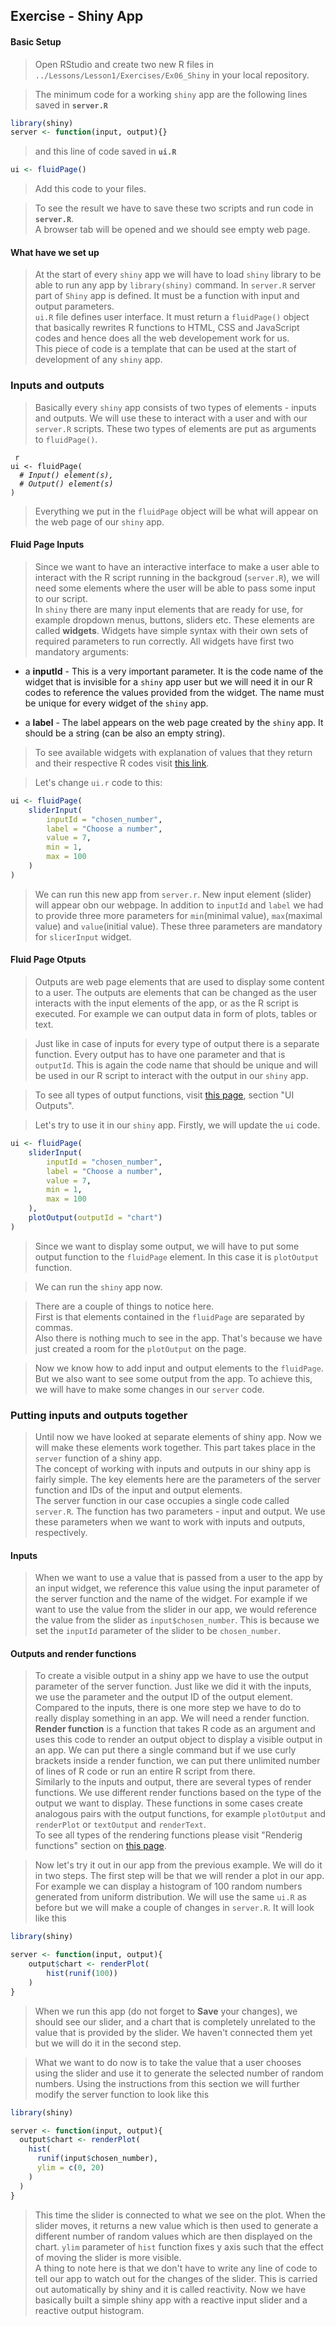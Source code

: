 ## Exercise - Shiny App  

#### Basic Setup
> Open RStudio and create two new R files in `../Lessons/Lesson1/Exercises/Ex06_Shiny` in your local repository.  

> The minimum code for a working `shiny` app are the following lines saved in **`server.R`**
``` r
library(shiny)
server <- function(input, output){}
```
> and this line of code saved in **`ui.R`**
``` r
ui <- fluidPage()
```
> Add this code to your files.  

> To see the result we have to save these two scripts and run code in **`server.R`**.  
> A browser tab will be opened and we should see empty web page.  

#### What have we set up
> At the start of every `shiny` app we will have to load `shiny` library to be able to run any app by `library(shiny)` command.
> In `server.R` server part of `Shiny` app is defined. It must be a function with input and output parameters.  
> `ui.R` file defines user interface. It must return a `fluidPage()` object that  basically rewrites R functions to HTML, CSS and JavaScript codes and hence does all the web developement work for us.  
> This piece of code is a template that can be used at the start of development of any `shiny` app.  

### Inputs and outputs
> Basically every `shiny` app consists of two types of elements - inputs and outputs. We will use these to interact with a user and with our `server.R` scripts. 
> These two types of elements are put as arguments to `fluidPage()`.
<pre><code> r
ui <- fluidPage(
  <i># Input() element(s), </i>
  <i># Output() element(s) </i>
)
</code></pre>
> Everything we put in the `fluidPage` object will be what will appear on the web page of our `shiny` app.

#### Fluid Page Inputs
> Since we want to have an interactive interface to make a user able to interact with the R script running in the backgroud (`server.R`), we will need some elements where the user will be able to pass some input to our script.  
> In `shiny` there are many input elements that are ready for use, for example dropdown menus, buttons, sliders etc. These elements are called **widgets**. Widgets have simple syntax with their own sets of required parameters to run correctly. All widgets have first two mandatory arguments:

- a **inputId** - This is a very important parameter. It is the code name of the widget that is invisible for a `shiny` app user but we will need it in our R codes to reference the values provided from the widget. The name must be unique for every widget of the `shiny` app.

- a **label** - The label appears on the web page created by the `shiny` app. It should be a string (can be also an empty string).

> To see available widgets with explanation of values that they return and their respective R codes visit [this link](https://shiny.rstudio.com/gallery/widget-gallery.html).

> Let's change `ui.r` code to this:
``` r
ui <- fluidPage(
	sliderInput(
		inputId = "chosen_number",
		label = "Choose a number",
		value = 7,
		min = 1,
		max = 100
	)
)
```
> We can run this new app from `server.r`. New input element (slider) will appear obn our webpage. In addition to `inputId` and `label` we had to provide three more parameters for `min`(minimal value), `max`(maximal value) and `value`(initial value). These three parameters are mandatory for `slicerInput` widget.

#### Fluid Page Otputs
> Outputs are web page elements that are used to display some content to a user. The outputs are elements that can be changed as the user interacts with the input elements of the app, or as the R script is executed. For example we can output data in form of plots, tables or text.

> Just like in case of inputs for every type of output there is a separate function. Every output has to have one parameter and that is `outputId`. This is again the code name that should be unique and will be used in our R script to interact with the output in our `shiny` app.

> To see all types of output functions, visit [this page](https://shiny.rstudio.com/reference/shiny/1.0.5/), section "UI Outputs".

> Let's try to use it in our `shiny` app. Firstly, we will update the `ui` code. 
``` r
ui <- fluidPage(
    sliderInput(
        inputId = "chosen_number",
        label = "Choose a number",
        value = 7,
        min = 1,
        max = 100
    ),
    plotOutput(outputId = "chart")
)
```
> Since we want to display some output, we will have to put some output function to the `fluidPage` element. In this case it is `plotOutput` function.

> We can run the `shiny` app now.

> There are a couple of things to notice here.  
> First is that elements contained in the `fluidPage` are separated by commas.  
> Also there is nothing much to see in the app. That's because we have just created a room for the `plotOutput` on the page.  

> Now we know how to add input and output elements to the `fluidPage`. But we also want to see some output from the app. To achieve this, we will have to make some changes in our `server` code.

### Putting inputs and outputs together
> Until now we have looked at separate elements of shiny app. Now we will make these elements work together. This part takes place in the `server` function of a shiny app.  
> The concept of working with inputs and outputs in our shiny app is fairly simple. The key elements here are the parameters of the server function and IDs of the input and output elements.  
> The server function in our case occupies a single code called `server.R`. The function has two parameters - input and output. We use these parameters when we want to work with inputs and outputs, respectively.  

#### Inputs
> When we want to use a value that is passed from a user to the app by an input widget, we reference this value using the input parameter of the server function and the name of the widget. For example if we want to use the value from the slider in our app, we would reference the value from the slider as `input$chosen_number`. This is because we set the `inputId` parameter of the slider to be `chosen_number`.

#### Outputs and render functions
> To create a visible output in a shiny app we have to use the output parameter of the server function. Just like we did it with the inputs, we use the parameter and the output ID of the output element.  
> Compared to the inputs, there is one more step we have to do to really display something in an app. We will need a render function.  
> **Render function** is a function that takes R code as an argument and uses this code to render an output object to display a visible output in an app. We can put there a single command but if we use curly brackets inside a render function, we can put there unlimited number of lines of R code or run an entire R script from there.  
> Similarly to the inputs and output, there are several types of render functions. We use different render functions based on the type of the output we want to display. These functions in some cases create analogous pairs with the output functions, for example `plotOutput` and `renderPlot` or `textOutput` and `renderText`.  
> To see all types of the rendering functions please visit "Renderig functions" section on [this page](https://shiny.rstudio.com/reference/shiny/1.0.5/).  

> Now let's try it out in our app from the previous example. We will do it in two steps. The first step will be that we will render a plot in our app. For example we can display a histogram of 100 random numbers generated from uniform distribution. We will use the same `ui.R` as before but we will make a couple of changes in `server.R`. It will look like this  
``` r
library(shiny)

server <- function(input, output){
    output$chart <- renderPlot(
        hist(runif(100))
    )
}
```
> When we run this app (do not forget to **Save** your changes), we should see our slider, and a chart that is completely unrelated to the value that is provided by the slider. We haven't connected them yet but we will do it in the second step.   

> What we want to do now is to take the value that a user chooses using the slider and use it to generate the selected number of random numbers. Using the instructions from this section we will further modify the server function to look like this
``` r
library(shiny)

server <- function(input, output){
  output$chart <- renderPlot(
    hist(
      runif(input$chosen_number),
      ylim = c(0, 20)
    )
  )
}
```
> This time the slider is connected to what we see on the plot. When the slider moves, it returns a new value which is then used to generate a different number of random values which are then displayed on the chart. `ylim` parameter of `hist` function fixes y axis such that the effect of moving the slider is more visible.  
> A thing to note here is that we don't have to write any line of code to tell our app to watch out for the changes of the slider. This is carried out automatically by shiny and it is called reactivity. Now we have basically built a simple shiny app with a reactive input slider and a reactive output histogram.
